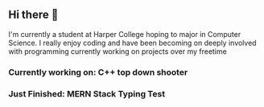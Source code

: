 ## Hi there 👋
 I'm currently a student at Harper College hoping to major in Computer Science. I really enjoy coding and have been becoming on deeply involved with programming currently working on projects over my freetime 

 ### Currently working on: C++ top down shooter

 ### Just Finished: MERN Stack Typing Test
 
<!--
**Tojustn/Tojustn** is a ✨ _special_ ✨ repository because its `README.md` (this file) appears on your GitHub profile.

Here are some ideas to get you started:

- 🔭 I’m currently working on ...
- 🌱 I’m currently learning ...
- 👯 I’m looking to collaborate on ...
- 🤔 I’m looking for help with ...
- 💬 Ask me about ...
- 📫 How to reach me: ...
- 😄 Pronouns: ...
- ⚡ Fun fact: ...
-->
